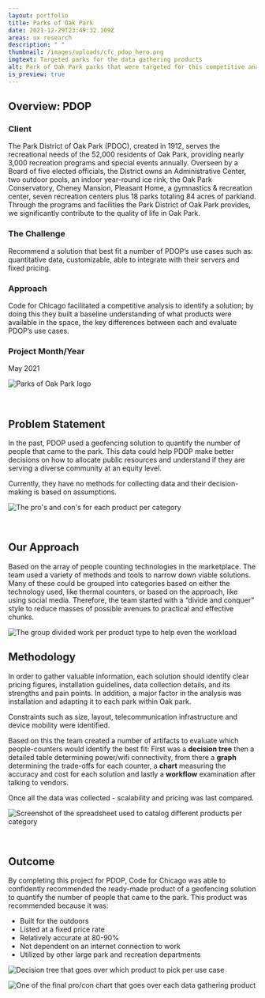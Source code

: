```yaml
---
layout: portfolio
title: Parks of Oak Park
date: 2021-12-29T23:49:32.109Z
areas: ux research
description: " "
thumbnail: /images/uploads/cfc_pdop_hero.png
imgtext: Targeted parks for the data gathering products
alt: Park of Oak Park parks that were targeted for this competitive analysis
is_preview: true
---
```

## Overview: PDOP

### Client

The Park District of Oak Park (PDOC), created in 1912, serves the recreational needs of the 52,000 residents of Oak Park, providing nearly 3,000 recreation programs and special events annually. Overseen by a Board of five elected officials, the District owns an Administrative Center, two outdoor pools, an indoor year-round ice rink, the Oak Park Conservatory, Cheney Mansion, Pleasant Home, a gymnastics & recreation center, seven recreation centers plus 18 parks totaling 84 acres of parkland. Through the programs and facilities the Park District of Oak Park provides, we significantly contribute to the quality of life in Oak Park.

### The Challenge

Recommend a solution that best fit a number of PDOP’s use cases such as: quantitative data, customizable, able to integrate with their servers and fixed pricing.

### Approach

Code for Chicago facilitated a competitive analysis to identify a solution; by doing this they built a baseline understanding of what products were available in the space, the key differences between each and evaluate PDOP’s use cases.  

### Project Month/Year

May 2021

![Parks of Oak Park logo](/images/uploads/pdop-logo.png "Parks of Oak Park logo")

<br>

## Problem Statement

In the past, PDOP used a geofencing solution to quantify the number of people that came to the park. This data could help PDOP make better decisions on how to allocate public resources and understand if they are serving a diverse community at an equity level. 

Currently, they have no methods for collecting data and their decision-making is based on assumptions.

![The pro's and con's for each product per category](/images/uploads/copy-of-product-spectrum-comparison.png "The pro's and con's for each product per category")

<br>

## Our Approach

Based on the array of people counting technologies in the marketplace. The team used a variety of methods and tools to narrow down viable solutions. 
Many of these could be grouped into categories based on either the technology used, like thermal counters, or based on the approach, like using social media. Therefore, the team started with a “divide and conquer” style to reduce masses of possible avenues to practical and effective chunks.

![The group divided work per product type to help even the workload](/images/uploads/pdop-timeline-_-collaboration-divided-work.jpg "The group divided work per product type to help even the workload")

## Methodology

In order to gather valuable information, each solution should identify clear pricing figures, installation guidelines, data collection details, and its strengths and pain points. In addition, a major factor in the analysis was installation and adapting it to each park within Oak park.

Constraints such as size, layout, telecommunication infrastructure and device mobility were identified.

Based on this the team created a number of artifacts to evaluate which people-counters would identify the best fit: First was a **decision tree** then a detailed table determining power/wifi connectivity, from there a **graph** determining the trade-offs for each counter, a **chart** measuring the accuracy and cost for each solution and lastly a **workflow** examination after talking to vendors.

Once all the data was collected - scalability and pricing was last compared.

![Screenshot of the spreadsheet used to catalog different products per category](/images/uploads/spreadsheet.png "Screenshot of the spreadsheet used to catalog different products per category")

<br>

## Outcome

By completing this project for PDOP, Code for Chicago was able to confidently recommended the ready-made product of a geofencing solution to quantify the number of people that came to the park. This product was recommended because it was:

* Built for the outdoors
* Listed at a fixed price rate
* Relatively accurate at 80-90%
* Not dependent on an internet connection to work
* Utilized by other large park and recreation departments

![Decision tree that goes over which product to pick per use case](/images/uploads/copy-of-decision-tree.png "Decision tree that goes over which product to pick per use case")

![One of the final pro/con chart that goes over each data gathering product](/images/uploads/data-collection.png "One of the final pro/con chart that goes over each data gathering product")